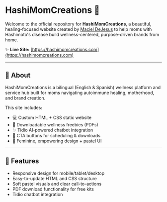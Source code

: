 # HashiMomCreations 💖

Welcome to the official repository for **HashiMomCreations**, a beautiful, healing-focused website created by [Maciel DeJesus](https://hashimomcreations.com) to help moms with Hashimoto's disease build wellness-centered, purpose-driven brands from home.

✨ **Live Site:** [https://hashimomcreations.com](https://hashimomcreations.com)

---

## 🌸 About

HashiMomCreations is a bilingual (English & Spanish) wellness platform and service hub built for moms navigating autoimmune healing, motherhood, and brand creation.

This site includes:

- 💻 Custom HTML + CSS static website
- 💌 Downloadable wellness freebies (PDFs)
- ✨ Tidio AI-powered chatbot integration
- 📲 CTA buttons for scheduling & downloads
- 💖 Feminine, empowering design + pastel UI

---

## 🚀 Features

- Responsive design for mobile/tablet/desktop
- Easy-to-update HTML and CSS structure
- Soft pastel visuals and clear call-to-actions
- PDF download functionality for free kits
- Tidio chatbot integration



